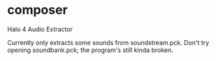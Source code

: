 composer
========

Halo 4 Audio Extractor

Currently only extracts some sounds from soundstream.pck. Don't try opening soundbank.pck; the program's still kinda broken.